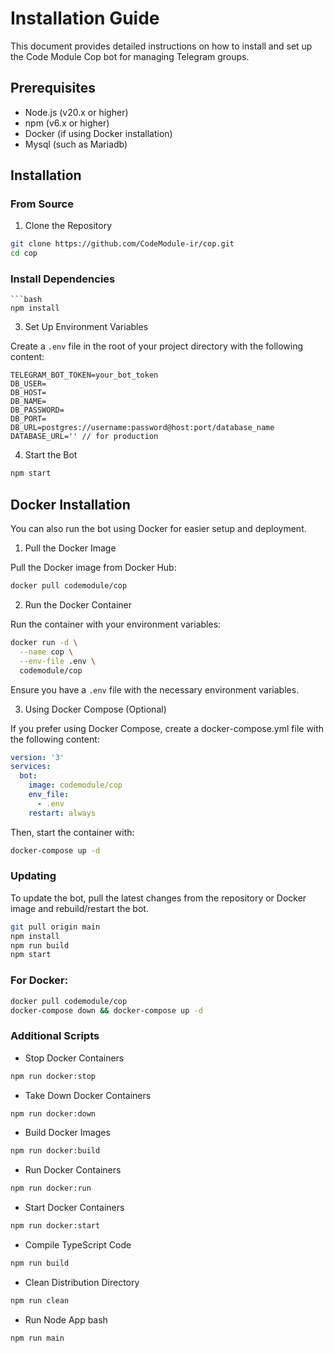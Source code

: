 # Installation Guide

This document provides detailed instructions on how to install and set up the Code Module Cop bot for managing Telegram groups.

## Prerequisites

- Node.js (v20.x or higher)
- npm (v6.x or higher)
- Docker (if using Docker installation)
- Mysql (such as Mariadb)

## Installation

### From Source

1. Clone the Repository

```bash
git clone https://github.com/CodeModule-ir/cop.git
cd cop
```

### Install Dependencies

````
```bash
npm install
````

3. Set Up Environment Variables

Create a `.env` file in the root of your project directory with the following content:

```env
TELEGRAM_BOT_TOKEN=your_bot_token
DB_USER=
DB_HOST=
DB_NAME=
DB_PASSWORD=
DB_PORT=
DB_URL=postgres://username:password@host:port/database_name
DATABASE_URL='' // for production

```

4. Start the Bot

```bash
npm start
```

## Docker Installation

You can also run the bot using Docker for easier setup and deployment.

1. Pull the Docker Image

Pull the Docker image from Docker Hub:

```bash
docker pull codemodule/cop
```

2. Run the Docker Container

Run the container with your environment variables:

```bash
docker run -d \
  --name cop \
  --env-file .env \
  codemodule/cop
```

Ensure you have a `.env` file with the necessary environment variables.

3. Using Docker Compose (Optional)

If you prefer using Docker Compose, create a docker-compose.yml file with the following content:

```yaml
version: '3'
services:
  bot:
    image: codemodule/cop
    env_file:
      - .env
    restart: always
```

Then, start the container with:

```bash
docker-compose up -d
```

### Updating

To update the bot, pull the latest changes from the repository or Docker image and rebuild/restart the bot.

```bash
git pull origin main
npm install
npm run build
npm start
```

### For Docker:

```bash
docker pull codemodule/cop
docker-compose down && docker-compose up -d
```

### Additional Scripts

- Stop Docker Containers

```bash
npm run docker:stop
```

- Take Down Docker Containers

```bash
npm run docker:down
```

- Build Docker Images

```bash
npm run docker:build
```

- Run Docker Containers

```bash
npm run docker:run
```

- Start Docker Containers

```bash
npm run docker:start
```

- Compile TypeScript Code

```bash
npm run build
```

- Clean Distribution Directory

```bash
npm run clean
```

- Run Node App
  bash

```
npm run main
```
